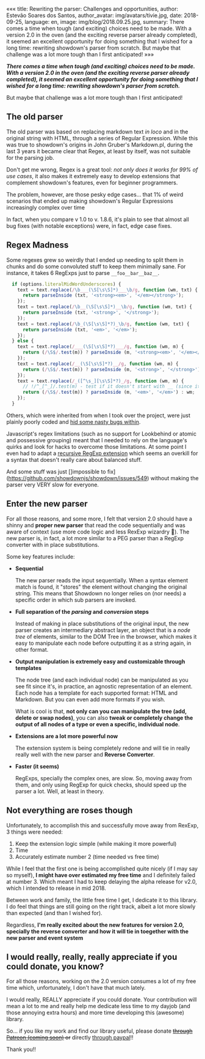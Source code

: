 «««
title: Rewriting the parser: Challenges and opportunities,
author: Estevão Soares dos Santos,
author_avatar: img/avatars/tivie.jpg,
date: 2018-09-25,
language: en,
image: img/blog/2018.09.25.jpg,
summary: There comes a time when tough (and exciting) choices need to be made. With a version 2.0 in the oven 
    (and the exciting reverse parser already completed), it seemed an excellent opportunity for doing something 
    that I wished for a long time: rewriting showdown's parser from scratch. But maybe that challenge was a lot 
    more tough than I first anticipated!
»»»

***There comes a time when tough (and exciting) choices need to be made. With a version 2.0 in the oven 
(and the exciting reverse parser already completed), it seemed an excellent opportunity for doing something that 
I wished for a long time: rewriting showdown's parser from scratch.***

But maybe that challenge was a lot more tough than I first anticipated!

## The old parser

The old parser was based on replacing markdown text *in loco* and in the original string with HTML, through a series of 
Regular Expression.
While this was true to showdown's origins in John Gruber's Markdown.pl, during the last 3 years it became clear that
Regex, at least by itself, was not suitable for the parsing job.

Don't get me wrong, Regex is a great tool: *not only does it works for 99% of use cases*, it also makes it extremely easy
to develop extensions that complement showdown's features, even for beginner programmers.

The problem, however, are those pesky edge cases... that 1% of weird scenarios that ended up making showdown's Regular Expressions
increasingly complex over time

In fact, when you compare v 1.0 to v. 1.8.6, it's plain to see that almost all bug fixes (with notable exceptions)
were, in fact, edge case fixes.

## Regex Madness

Some regexes grew so weirdly that I ended up needing to split them in chunks and do some convoluted stuff to keep them minimally sane.
For instance, it takes 6 RegExps just to parse `__foo__bar__baz__`.
```javascript
  if (options.literalMidWordUnderscores) {
    text = text.replace(/\b___(\S[\s\S]*)___\b/g, function (wm, txt) {
      return parseInside (txt, '<strong><em>', '</em></strong>');
    });
    text = text.replace(/\b__(\S[\s\S]*)__\b/g, function (wm, txt) {
      return parseInside (txt, '<strong>', '</strong>');
    });
    text = text.replace(/\b_(\S[\s\S]*?)_\b/g, function (wm, txt) {
      return parseInside (txt, '<em>', '</em>');
    });
  } else {
    text = text.replace(/___(\S[\s\S]*?)___/g, function (wm, m) {
      return (/\S$/.test(m)) ? parseInside (m, '<strong><em>', '</em></strong>') : wm;
    });
    text = text.replace(/__(\S[\s\S]*?)__/g, function (wm, m) {
      return (/\S$/.test(m)) ? parseInside (m, '<strong>', '</strong>') : wm;
    });
    text = text.replace(/_([^\s_][\s\S]*?)_/g, function (wm, m) {
      // !/^_[^_]/.test(m) - test if it doesn't start with __ (since it seems redundant, we removed it)
      return (/\S$/.test(m)) ? parseInside (m, '<em>', '</em>') : wm;
    });
  }
```

Others, which were inherited from when I took over the project, were just plainly poorly coded and 
[hid some nasty bugs within](https://codereview.stackexchange.com/questions/150277/regex-to-parse-horizontal-rules-in-markdown).

Javascript's regex limitations (such as no support for Lookbehind or atomic and possessive grouping) meant that I needed to rely
on the language's quirks and look for hacks to overcome those limitations.
At some point I even had to adapt a [recursive RegExp extension](https://github.com/showdownjs/showdown/blob/version_1.x/src/helpers.js#L210)
which seems an overkill for a syntax that doesn't really care about balanced stuff.

And some stuff was just []impossible to fix](https://github.com/showdownjs/showdown/issues/549) without making the parser
very VERY slow for everyone. 


## Enter the new parser

For all those reasons, and some more, I felt that version 2.0 should have a shinny and **proper new parser** that read
the code sequentially and was aware of context (use more code logic and less RexExp wizardry :tada:). The new parser is, 
in fact, a lot more similar to a PEG parser than a RegExp converter with in place substitutions.

Some key features include:

  - **Sequential**
  
    The new parser reads the input sequentially. When a syntax element match is found, it "stores" the element without
    changing the original string. This means that Showdown no longer relies on (nor needs) a specific order in which 
    sub parsers are invoked.

  - **Full separation of the *parsing* and *conversion* steps**
    
    Instead of making in place substitutions of the original input, the new parser creates an intermediary abstract layer,
    an object that is a *node tree* of elements, similar to the DOM Tree in the browser, which makes it easy to manipulate
    each node before outputting it as a string again, in other format.
    
    
  - **Output manipulation is extremely easy and customizable through templates**
  
    The node tree (and each individual node) can be manipulated as you see fit since it's, in practice, an agnostic 
    representation of an element. Each node has a template for each supported format: HTML and Markdown. But you can 
    even add more formats if you wish. 
    
    What is cool is that, **not only can you can manipulate the tree (add, delete or swap nodes)**, you can also **tweak 
    or completely change the output of all nodes of a type or even a specific, individual node**.
    
  - **Extensions are a lot more powerful now**
  
    The extension system is being completely redone and will tie in really really well with the new parser and 
    **Reverse Converter**.
    
  - **Faster (it seems)**
    
    RegExps, specially the complex ones, are slow. So, moving away from them, and only using RegExp for quick checks,
    should speed up the parser a lot. Well, at least in theory.
    

## Not everything are roses though

Unfortunately, to accomplish this and successfully move away from RexExp, 3 things were needed:

1. Keep the extension logic simple (while making it more powerful)
2. Time
3. Accurately estimate number 2 (time needed vs free time)


While I feel that the first one is being accomplished quite nicely (if I may say so myself), **I might have over estimated
my free time** and I definitely failed at number 3. Which meant I had to keep delaying the alpha release for v2.0, which
I intended to release in mid 2018.

Between work and family, the little free time I get, I dedicate it to this library. I do feel that things 
are still going on the right track, albeit a lot more slowly than expected (and than I wished for).

Regardless, **I'm really excited about the new features for version 2.0, specially the reverse converter and how it will tie in 
toegether with the new parser and event system**


## I would really, really, really appreciate if you could donate, you know?

For all those reasons, working on the 2.0 version consumes a lot of my free time which, unfortunately, I don't have that much lately.

I would really, REALLY appreciate if you could donate. Your contribution will mean a lot to me and really help me 
dedicate less time to my dayjob (and those annoying extra hours) and more time developing this (awesome) library.

So... if you like my work and find our library useful, 
please donate ~~[through Patreon (coming soon)](https://www.patreon.com/showdownjs) or~~ 
directly [through paypal](https://www.paypal.me/tiviesantos)!! 

Thank you!!
